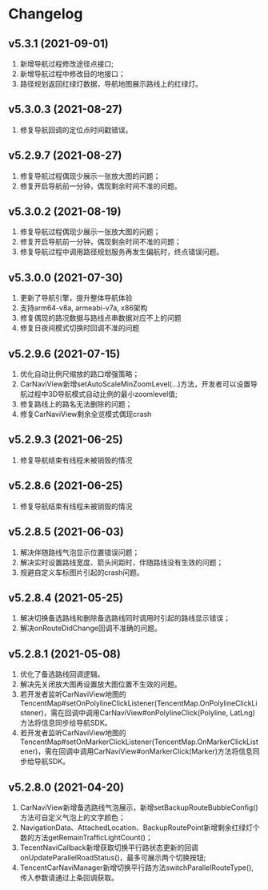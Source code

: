 # Changelog

## v5.3.1 (2021-09-01)
1. 新增导航过程修改途径点接口;
2. 新增导航过程中修改目的地接口；
3. 路径规划返回红绿灯数据，导航地图展示路线上的红绿灯。


## v5.3.0.3 (2021-08-27)
1. 修复导航回调的定位点时间戳错误。

## v5.2.9.7 (2021-08-27)
1. 修复导航过程偶现少展示一张放大图的问题；
2. 修复开启导航前一分钟，偶现剩余时间不准的问题。

## v5.3.0.2 (2021-08-19)
1. 修复导航过程偶现少展示一张放大图的问题；
2. 修复开启导航前一分钟，偶现剩余时间不准的问题；
3. 修复导航过程中调用路径规划服务再发生偏航时，终点错误问题。

## v5.3.0.0 (2021-07-30)
1. 更新了导航引擎，提升整体导航体验
2. 支持arm64-v8a, armeabi-v7a, x86架构
3. 修复偶现的路况数据与路线点串数据对应不上的问题
4. 修复日夜间模式切换时回调不准的问题

## v5.2.9.6 (2021-07-15)
1. 优化自动比例尺缩放的路口增强策略；
2. CarNaviView新增setAutoScaleMinZoomLevel(…)方法，开发者可以设置导航过程中3D导航模式自动比例的最小zoomlevel值;
3. 修复路线上的路名无法删除的问题；
4. 修复CarNaviView剩余全览模式偶现crash

## v5.2.9.3 (2021-06-25)
1. 修复导航结束有线程未被销毁的情况

## v5.2.8.6 (2021-06-25)
1. 修复导航结束有线程未被销毁的情况

## v5.2.8.5 (2021-06-03)
1. 解决伴随路线气泡显示位置错误问题；
2. 解决实时设置路线宽度、箭头间距时，伴随路线没有生效的问题；
3. 规避自定义车标图片引起的crash问题。

## v5.2.8.4 (2021-05-25)
1. 解决切换备选路线和删除备选路线同时调用时引起的路线显示错误；
2. 解决onRouteDidChange回调不准确的问题。

## v5.2.8.1 (2021-05-08)
1. 优化了备选路线回调逻辑。
2. 解决先关闭放大图再设置放大图位置不生效的问题。
3. 若开发者监听CarNaviView地图的TencentMap#setOnPolylineClickListener(TencentMap.OnPolylineClickListener)，需在回调中调用CarNaviView#onPolylineClick(Polyline, LatLng)方法将信息同步给导航SDK。
4. 若开发者监听CarNaviView地图的TencentMap#setOnMarkerClickListener(TencentMap.OnMarkerClickListener)，需在回调中调用CarNaviView#onMarkerClick(Marker)方法将信息同步给导航SDK。

## v5.2.8.0 (2021-04-20)
1. CarNaviView新增备选路线气泡展示，新增setBackupRouteBubbleConfig() 方法可自定义气泡上的文字颜色；
2. NavigationData、AttachedLocation、BackupRoutePoint新增剩余红绿灯个数的方法getRemainTrafficLightCount()；
3. TecentNaviCallback新增获取切换平行路状态更新的回调onUpdateParallelRoadStatus()，最多可展示两个切换按钮;
4. TencentCarNaviManager新增切换平行路方法switchParallelRouteType(), 传入参数请通过上条回调获取。
